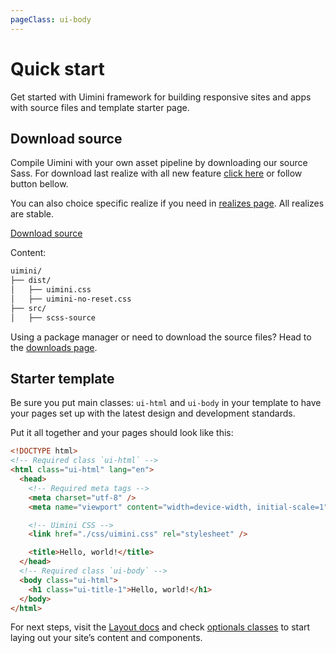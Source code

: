 ```yaml
---
pageClass: ui-body
---
```


# Quick start

Get started with Uimini framework for building responsive sites and apps with source files and template starter page.

## Download source

Compile Uimini with your own asset pipeline by downloading our source Sass. For download last realize with all new feature [click here](https://github.com/uimini/uimini/archive/master.zip) or follow button bellow.

You can also choice specific realize if you need in [realizes page](https://github.com/uimini/uimini/realizes). All realizes are stable.

<a class="ui-button isPrimary" href="https://github.com/uimini/uimini/archive/master.zip">Download source</a>

Content:

```bash
uimini/
├── dist/
│   ├── uimini.css
│   ├── uimini-no-reset.css
├── src/
│   ├── scss-source
```

Using a package manager or need to download the source files? Head to the [downloads page](https://uimini.github.io/docs/docs/download.html).

## Starter template

Be sure you put main classes: `ui-html` and `ui-body` in your template to have your pages set up with the latest design and development standards.

Put it all together and your pages should look like this:

```html
<!DOCTYPE html>
<!-- Required class `ui-html` -->
<html class="ui-html" lang="en">
  <head>
    <!-- Required meta tags -->
    <meta charset="utf-8" />
    <meta name="viewport" content="width=device-width, initial-scale=1" />

    <!-- Uimini CSS -->
    <link href="./css/uimini.css" rel="stylesheet" />

    <title>Hello, world!</title>
  </head>
  <!-- Required class `ui-body` -->
  <body class="ui-html">
    <h1 class="ui-title-1">Hello, world!</h1>
  </body>
</html>
```

For next steps, visit the [Layout docs](https://uimini.github.io/docs/docs/layout.html#introduction) and check [optionals classes](https://uimini.github.io/docs/docs/layout.html#optionals-classes) to start laying out your site’s content and components.

<!-- todo: Or check our official examples [here](#)  -->
